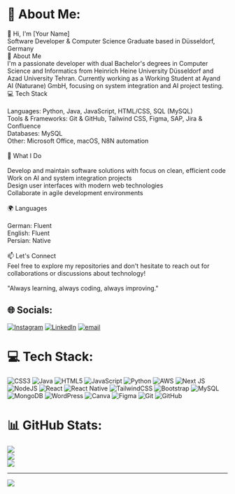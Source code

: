 
# 💫 About Me:
👋 Hi, I'm [Your Name]<br>Software Developer & Computer Science Graduate based in Düsseldorf, Germany<br>🚀 About Me<br>I'm a passionate developer with dual Bachelor's degrees in Computer Science and Informatics from Heinrich Heine University Düsseldorf and  Azad University Tehran. Currently working as a Working Student at Ayand AI (Naturane) GmbH, focusing on system integration and AI project testing.<br>💻 Tech Stack<br><br>Languages: Python, Java, JavaScript, HTML/CSS, SQL (MySQL)<br>Tools & Frameworks: Git & GitHub, Tailwind CSS, Figma, SAP, Jira & Confluence<br>Databases: MySQL<br>Other: Microsoft Office, macOS, N8N automation<br><br>🌟 What I Do<br><br>Develop and maintain software solutions with focus on clean, efficient code<br>Work on AI and system integration projects<br>Design user interfaces with modern web technologies<br>Collaborate in agile development environments<br><br>🌍 Languages<br><br>German: Fluent <br>English: Fluent<br>Persian: Native<br><br>📫 Let's Connect<br>Feel free to explore my repositories and don't hesitate to reach out for collaborations or discussions about technology!<br><br>"Always learning, always coding, always improving."


## 🌐 Socials:
[![Instagram](https://img.shields.io/badge/Instagram-%23E4405F.svg?logo=Instagram&logoColor=white)](https://instagram.com/https://www.instagram.com/arta_kmzh99?igsh=ZWlhY2pwOXdhNG84) [![LinkedIn](https://img.shields.io/badge/LinkedIn-%230077B5.svg?logo=linkedin&logoColor=white)](https://linkedin.com/in/https://www.linkedin.com/in/arta-karimzadeh-783626261) [![email](https://img.shields.io/badge/Email-D14836?logo=gmail&logoColor=white)](mailto:arta.karimzadeh@gmail.com) 

# 💻 Tech Stack:
![CSS3](https://img.shields.io/badge/css3-%231572B6.svg?style=for-the-badge&logo=css3&logoColor=white) ![Java](https://img.shields.io/badge/java-%23ED8B00.svg?style=for-the-badge&logo=openjdk&logoColor=white) ![HTML5](https://img.shields.io/badge/html5-%23E34F26.svg?style=for-the-badge&logo=html5&logoColor=white) ![JavaScript](https://img.shields.io/badge/javascript-%23323330.svg?style=for-the-badge&logo=javascript&logoColor=%23F7DF1E) ![Python](https://img.shields.io/badge/python-3670A0?style=for-the-badge&logo=python&logoColor=ffdd54) ![AWS](https://img.shields.io/badge/AWS-%23FF9900.svg?style=for-the-badge&logo=amazon-aws&logoColor=white) ![Next JS](https://img.shields.io/badge/Next-black?style=for-the-badge&logo=next.js&logoColor=white) ![NodeJS](https://img.shields.io/badge/node.js-6DA55F?style=for-the-badge&logo=node.js&logoColor=white) ![React](https://img.shields.io/badge/react-%2320232a.svg?style=for-the-badge&logo=react&logoColor=%2361DAFB) ![React Native](https://img.shields.io/badge/react_native-%2320232a.svg?style=for-the-badge&logo=react&logoColor=%2361DAFB) ![TailwindCSS](https://img.shields.io/badge/tailwindcss-%2338B2AC.svg?style=for-the-badge&logo=tailwind-css&logoColor=white) ![Bootstrap](https://img.shields.io/badge/bootstrap-%238511FA.svg?style=for-the-badge&logo=bootstrap&logoColor=white) ![MySQL](https://img.shields.io/badge/mysql-4479A1.svg?style=for-the-badge&logo=mysql&logoColor=white) ![MongoDB](https://img.shields.io/badge/MongoDB-%234ea94b.svg?style=for-the-badge&logo=mongodb&logoColor=white) ![WordPress](https://img.shields.io/badge/WordPress-%23117AC9.svg?style=for-the-badge&logo=WordPress&logoColor=white) ![Canva](https://img.shields.io/badge/Canva-%2300C4CC.svg?style=for-the-badge&logo=Canva&logoColor=white) ![Figma](https://img.shields.io/badge/figma-%23F24E1E.svg?style=for-the-badge&logo=figma&logoColor=white) ![Git](https://img.shields.io/badge/git-%23F05033.svg?style=for-the-badge&logo=git&logoColor=white) ![GitHub](https://img.shields.io/badge/github-%23121011.svg?style=for-the-badge&logo=github&logoColor=white)
# 📊 GitHub Stats:
![](https://github-readme-stats.vercel.app/api?username=Artakmzh99&theme=dark&hide_border=false&include_all_commits=false&count_private=false)<br/>
![](https://nirzak-streak-stats.vercel.app/?user=Artakmzh99&theme=dark&hide_border=false)<br/>
![](https://github-readme-stats.vercel.app/api/top-langs/?username=Artakmzh99&theme=dark&hide_border=false&include_all_commits=false&count_private=false&layout=compact)

---
[![](https://visitcount.itsvg.in/api?id=Artakmzh99&icon=0&color=0)](https://visitcount.itsvg.in)

<!-- Proudly created with GPRM ( https://gprm.itsvg.in ) -->
<!--
**Artakmzh99/Artakmzh99** is a ✨ _special_ ✨ repository because its `README.md` (this file) appears on your GitHub profile.

Here are some ideas to get you started:

- 🔭 I’m currently working on ...
- 🌱 I’m currently learning ...
- 👯 I’m looking to collaborate on ...
- 🤔 I’m looking for help with ...
- 💬 Ask me about ...
- 📫 How to reach me: ...
- 😄 Pronouns: ...
- ⚡ Fun fact: ...
-->
